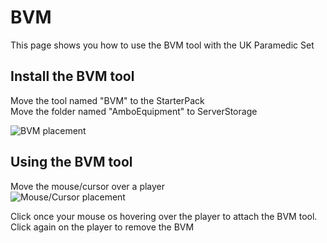 # BVM

This page shows you how to use the BVM tool with the UK Paramedic Set

## Install the BVM tool
Move the tool named "BVM" to the StarterPack<br/>
Move the folder named "AmboEquipment" to ServerStorage

![BVM placement](https://i.ibb.co/rbYbDnQ/BVM-Placement.png)

## Using the BVM tool
Move the mouse/cursor over a player<br/>
![Mouse/Cursor placement](https://i.ibb.co/Sn15hXS/BVM-Mouse-Cursor.png)<br/>

Click once your mouse os hovering over the player to attach the BVM tool.<br/>
Click again on the player to remove the BVM

